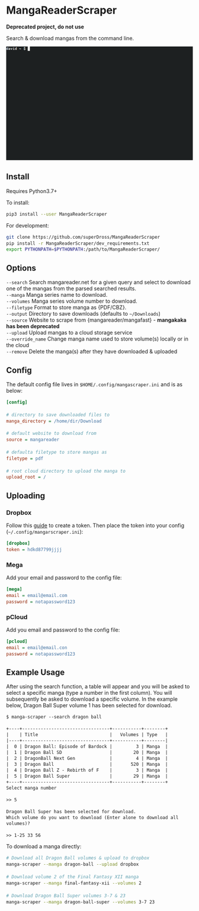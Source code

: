 # MangaReaderScraper

**Deprecated project, do not use**

Search & download mangas from the command line.

![](docs/demo.gif)

## Install

Requires Python3.7+

To install:

```bash
pip3 install --user MangaReaderScraper
```

For development:

```bash
git clone https://github.com/superDross/MangaReaderScraper
pip install -r MangaReaderScraper/dev_requirements.txt
export PYTHONPATH=$PYTHONPATH:/path/to/MangaReaderScraper/
```

## Options

`--search` Search mangareader.net for a given query and select to download one of the mangas from the parsed searched results. <br />
`--manga` Manga series name to download. <br />
`--volumes` Manga series volume number to download. <br />
`--filetype` Format to store manga as {PDF/CBZ}. <br />
`--output` Directory to save downloads (defaults to `~/Downloads`) <br />
`--source` Website to scrape from {mangareader/mangafast} - __mangakaka has been deprecated__<br />
`--upload` Upload mangas to a cloud storage service <br />
`--override_name` Change manga name used to store volume(s) locally or in the cloud <br />
`--remove` Delete the manga(s) after they have downloaded & uploaded <br />

## Config

The default config file lives in `$HOME/.config/mangascraper.ini` and is as below:

```ini
[config]

# directory to save downloaded files to
manga_directory = /home/dir/Download

# default website to download from
source = mangareader

# defaulta filetype to store mangas as
filetype = pdf

# root cloud directory to upload the manga to
upload_root = /
```

## Uploading

### Dropbox

Follow this [guide](https://blogs.dropbox.com/developers/2014/05/generate-an-access-token-for-your-own-account/) to create a token. Then place the token into your config (`~/.config/mangarscraper.ini`):

```ini
[dropbox]
token = hdkd87799jjjj
```

### Mega

Add your email and password to the config file:

```ini
[mega]
email = email@email.com
password = notapassword123
```

### pCloud

Add you email and password to the config file:

```ini
[pcloud]
email = email@email.con
password = notapassword123
```

## Example Usage

After using the search function, a table will appear and you will be asked to select a specific manga (type a number in the first column). You will subsequently be asked to download a specific volume. In the example below, Dragon Ball Super volume 1 has been selected for download.

```
$ manga-scraper --search dragon ball

+----+---------------------------------+-----------+--------+
|    | Title                           |   Volumes | Type   |
|----+---------------------------------+-----------+--------|
|  0 | Dragon Ball: Episode of Bardock |         3 | Manga  |
|  1 | Dragon Ball SD                  |        20 | Manga  |
|  2 | DragonBall Next Gen             |         4 | Manga  |
|  3 | Dragon Ball                     |       520 | Manga  |
|  4 | Dragon Ball Z - Rebirth of F    |         3 | Manga  |
|  5 | Dragon Ball Super               |        29 | Manga  |
+----+---------------------------------+-----------+--------+
Select manga number

>> 5

Dragon Ball Super has been selected for download.
Which volume do you want to download (Enter alone to download all volumes)?

>> 1-25 33 56
```

To download a manga directly:

```bash
# Download all Dragon Ball volumes & upload to dropbox
manga-scraper --manga dragon-ball --upload dropbox

# Download volume 2 of the Final Fantasy XII manga
manga-scraper --manga final-fantasy-xii --volumes 2

# Download Dragon Ball Super volumes 3-7 & 23
manga-scraper --manga dragon-ball-super --volumes 3-7 23
```
